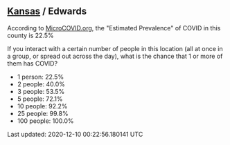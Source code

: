 
## [Kansas](/united-states/kansas) / Edwards

According to [MicroCOVID.org](http://microcovid.org),
the "Estimated Prevalence" of COVID in this county is 22.5%

If you interact with a certain number of people in this location
(all at once in a group, or spread out across the day), what is the chance that
1 or more of them has COVID?

- 1 person: 22.5%
- 2 people: 40.0%
- 3 people: 53.5%
- 5 people: 72.1%
- 10 people: 92.2%
- 25 people: 99.8%
- 100 people: 100.0%

Last updated: 2020-12-10 00:22:56.180141 UTC
